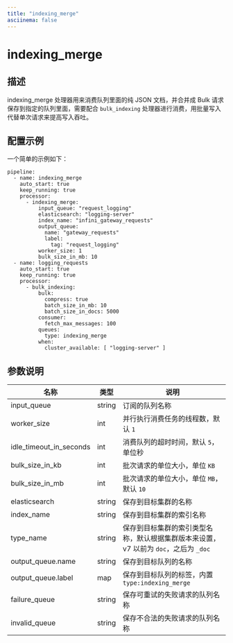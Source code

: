 ```yaml
---
title: "indexing_merge"
asciinema: false
---
```


# indexing_merge

## 描述

indexing_merge 处理器用来消费队列里面的纯 JSON 文档，并合并成 Bulk 请求保存到指定的队列里面，需要配合 `bulk_indexing` 处理器进行消费，用批量写入代替单次请求来提高写入吞吐。

## 配置示例

一个简单的示例如下：

```
pipeline:
  - name: indexing_merge
    auto_start: true
    keep_running: true
    processor:
      - indexing_merge:
          input_queue: "request_logging"
          elasticsearch: "logging-server"
          index_name: "infini_gateway_requests"
          output_queue:
            name: "gateway_requests"
            label:
              tag: "request_logging"
          worker_size: 1
          bulk_size_in_mb: 10
  - name: logging_requests
    auto_start: true
    keep_running: true
    processor:
      - bulk_indexing:
          bulk:
            compress: true
            batch_size_in_mb: 10
            batch_size_in_docs: 5000
          consumer:
            fetch_max_messages: 100
          queues:
            type: indexing_merge
          when:
            cluster_available: [ "logging-server" ]
```

## 参数说明

| 名称                    | 类型   | 说明                                                                                 |
| ----------------------- | ------ | ------------------------------------------------------------------------------------ |
| input_queue             | string | 订阅的队列名称                                                                       |
| worker_size             | int    | 并行执行消费任务的线程数，默认 `1`                                                   |
| idle_timeout_in_seconds | int    | 消费队列的超时时间，默认 `5`，单位秒                                                 |
| bulk_size_in_kb         | int    | 批次请求的单位大小，单位 `KB`                                                        |
| bulk_size_in_mb         | int    | 批次请求的单位大小，单位 `MB`，默认 `10`                                             |
| elasticsearch           | string | 保存到目标集群的名称                                                                 |
| index_name              | string | 保存到目标集群的索引名称                                                             |
| type_name               | string | 保存到目标集群的索引类型名称，默认根据集群版本来设置，v7 以前为 `doc`，之后为 `_doc` |
| output_queue.name       | string | 保存到目标队列的名称                                                                 |
| output_queue.label      | map    | 保存到目标队列的标签，内置 `type:indexing_merge`                                     |
| failure_queue           | string | 保存可重试的失败请求的队列名称                                                       |
| invalid_queue           | string | 保存不合法的失败请求的队列名称                                                       |
